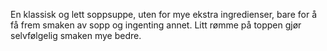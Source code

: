 En klassisk og lett soppsuppe, uten for mye ekstra ingredienser, bare for å få frem smaken av sopp og ingenting annet. Litt rømme på toppen gjør selvfølgelig smaken mye bedre.
